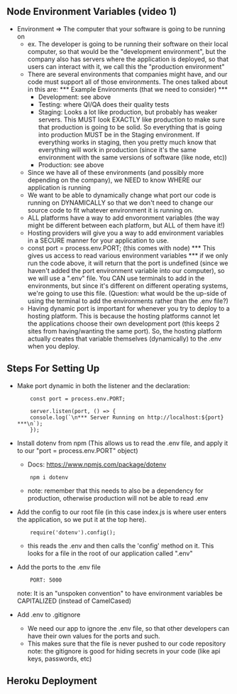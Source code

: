 ## Node Environment Variables (video 1)
- Environment => The computer that your software is going to be running on
    - ex. The developer is going to be running their software on their local computer, so that would be the "development environment", but the company also has servers where the application is deployed, so that users can interact with it, we call this the "production environment"
    - There are several environments that companies might have, and our code must support all of those environments. The ones talked about in this are: 
        *** Example Environments (that we need to consider) ***
        - Development: see above
        - Testing: where QI/QA does their quality tests
        - Staging: Looks a lot like production, but probably has weaker servers. This MUST look EXACTLY like production to make sure that production is going to be solid. So everything that is going into production MUST be in the Staging environment. If everything works in staging, then you pretty much know that everything will work in production (since it's the same environment with the same versions of software (like node, etc))
        - Production: see above
    - Since we have all of these environments (and possibly more depending on the company), we NEED to know WHERE our application is running
    - We want to be able to dynamically change what port our code is running on DYNAMICALLY so that we don't need to change our source code to fit whatever environment it is running on. 
    - ALL platforms have a way to add envoronment variables (the way might be different between each platform, but ALL of them have it!)
    - Hosting providers will give you a way to add environment variables in a SECURE manner for your application to use. 
    - const port = process.env.PORT; (this comes with node) *** This gives us access to read various environment variables ***
        if we only run the code above, it will return that the port is undefined (since we haven't added the port environment variable into our computer), so we will use a ".env" file. You CAN use terminals to add in the environments, but since it's different on different operating systems, we're going to use this file. (Question: what would be the up-side of using the terminal to add the environments rather than the .env file?)
    - Having dynamic port is important for whenever you try to deploy to a hosting platform. This is because the hosting platforms cannot let the applications choose their own development port (this keeps 2 sites from having/wanting the same port). So, the hosting platform actually creates that variable themselves (dynamically) to the .env when you deploy. 

## Steps For Setting Up ###
- Make port dynamic in both the listener and the declaration: 

    ```
        const port = process.env.PORT;

        server.listen(port, () => {
        console.log(`\n*** Server Running on http://localhost:${port} ***\n`);
        }); 

    ```
        
- Install dotenv from npm (This allows us to read the .env file, and apply it to our "port = process.env.PORT" object)
    - Docs: https://www.npmjs.com/package/dotenv
    ```
        npm i dotenv
    ```
    - note: remember that this needs to also be a dependency for production, otherwise production will not be able to read .env 

- Add the config to our root file (in this case index.js is where user enters the application, so we put it at the top here). 
    ```
        require('dotenv').config();
    ```
    - this reads the .env and then calls the 'config' method on it. This looks for a file in the root of our application called ".env"

- Add the ports to the .env file 
    ```
        PORT: 5000
    ```
    note: It is an "unspoken convention" to have environment variables be CAPITALIZED (instead of CamelCased)

- Add .env to .gitignore 
    - We need our app to ignore the .env file, so that other developers can have their own values for the ports and such. 
    - This makes sure that the file is never pushed to our code repository
    note: the gitignore is good for hiding secrets in your code (like api keys, passwords, etc)

## Heroku Deployment
